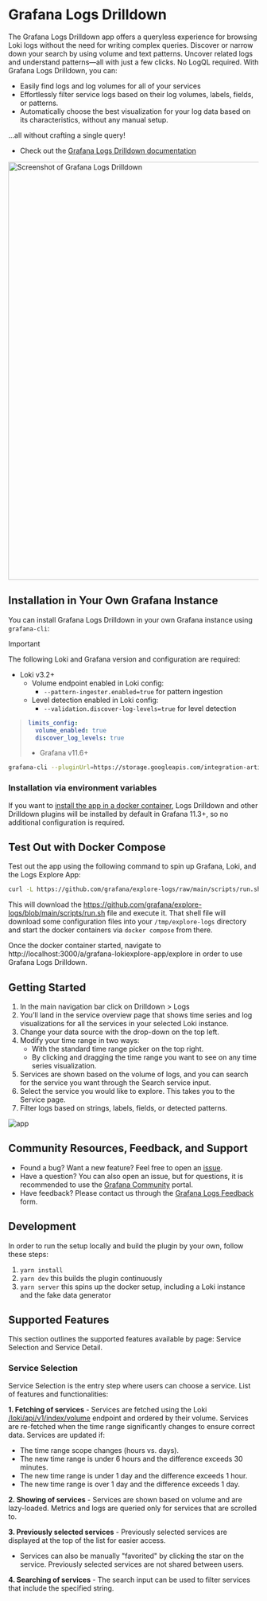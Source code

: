 # Grafana Logs Drilldown

The Grafana Logs Drilldown app offers a queryless experience for browsing Loki logs without the need for writing complex queries. Discover or narrow down your search by using volume and text patterns. Uncover related logs and understand patterns—all with just a few clicks. No LogQL required. With Grafana Logs Drilldown, you can:

- Easily find logs and log volumes for all of your services
- Effortlessly filter service logs based on their log volumes, labels, fields, or patterns.
- Automatically choose the best visualization for your log data based on its characteristics, without any manual setup.

...all without crafting a single query!

- Check out the [Grafana Logs Drilldown documentation](https://grafana.com/docs/grafana/latest/explore/simplified-exploration/logs/)

<img width="840" alt="Screenshot of Grafana Logs Drilldown" src="src/img/drilldown-features.png">

## Installation in Your Own Grafana Instance

You can install Grafana Logs Drilldown in your own Grafana instance using `grafana-cli`:

> [!IMPORTANT]  
> The following Loki and Grafana version and configuration are required:
>
> - Loki v3.2+
>   - Volume endpoint enabled in Loki config:
>     - `--pattern-ingester.enabled=true` for pattern ingestion
>   - Level detection enabled in Loki config:
>     - `--validation.discover-log-levels=true` for level detection

> ```yaml
> limits_config:
>   volume_enabled: true
>   discover_log_levels: true
> ```
>
> - Grafana v11.6+

```sh
grafana-cli --pluginUrl=https://storage.googleapis.com/integration-artifacts/grafana-lokiexplore-app/release/main/any/grafana-lokiexplore-app-main.zip plugins install grafana-lokiexplore-app
```

### Installation via environment variables

If you want to [install the app in a docker container](https://grafana.com/docs/grafana/latest/setup-grafana/configure-docker/#install-plugins-in-the-docker-container), Logs Drilldown and other Drilldown plugins will be installed by default in Grafana 11.3+, so no additional configuration is required.

## Test Out with Docker Compose

Test out the app using the following command to spin up Grafana, Loki, and the Logs Explore App:

```sh
curl -L https://github.com/grafana/explore-logs/raw/main/scripts/run.sh | sh
```

This will download the https://github.com/grafana/explore-logs/blob/main/scripts/run.sh file and execute it. That shell file will download some configuration files into your `/tmp/explore-logs` directory and start the docker containers via `docker compose` from there.

Once the docker container started, navigate to http://localhost:3000/a/grafana-lokiexplore-app/explore in order to use Grafana Logs Drilldown.

## Getting Started

1. In the main navigation bar click on Drilldown > Logs
2. You’ll land in the service overview page that shows time series and log visualizations for all the services in your selected Loki instance.
3. Change your data source with the drop-down on the top left.
4. Modify your time range in two ways:
   - With the standard time range picker on the top right.
   - By clicking and dragging the time range you want to see on any time series visualization.
5. Services are shown based on the volume of logs, and you can search for the service you want through the Search service input.
6. Select the service you would like to explore. This takes you to the Service page.
7. Filter logs based on strings, labels, fields, or detected patterns.

<img src="src/img/service_logs.jpg" alt="app"/>

## Community Resources, Feedback, and Support

- Found a bug? Want a new feature? Feel free to open an [issue](https://github.com/grafana/loki-explore/issues/new).
- Have a question? You can also open an issue, but for questions, it is recommended to use the [Grafana Community](https://community.grafana.com/) portal.
- Have feedback? Please contact us through the [Grafana Logs Feedback](https://docs.google.com/forms/d/e/1FAIpQLSdcnzb0QYBqzp3RkrXIxqYKzDdw8gf0feZkOu4eZSIPyTUY1w/viewform) form.

## Development

In order to run the setup locally and build the plugin by your own, follow these steps:

1. `yarn install`
2. `yarn dev` this builds the plugin continuously
3. `yarn server` this spins up the docker setup, including a Loki instance and the fake data generator

## Supported Features

This section outlines the supported features available by page: Service Selection and Service Detail.

### Service Selection

Service Selection is the entry step where users can choose a service. List of features and functionalities:

**1. Fetching of services** - Services are fetched using the Loki [/loki/api/v1/index/volume](https://grafana.com/docs/loki/latest/reference/loki-http-api/#query-log-volume) endpoint and ordered by their volume. Services are re-fetched when the time range significantly changes to ensure correct data. Services are updated if:

- The time range scope changes (hours vs. days).
- The new time range is under 6 hours and the difference exceeds 30 minutes.
- The new time range is under 1 day and the difference exceeds 1 hour.
- The new time range is over 1 day and the difference exceeds 1 day.

**2. Showing of services** - Services are shown based on volume and are lazy-loaded. Metrics and logs are queried only for services that are scrolled to.

**3. Previously selected services** - Previously selected services are displayed at the top of the list for easier access.
* Services can also be manually "favorited" by clicking the star on the service. Previously selected services are not shared between users.

**4. Searching of services** - The search input can be used to filter services that include the specified string.
